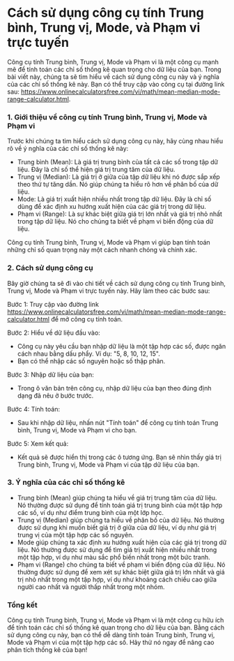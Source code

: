 Cách sử dụng công cụ tính Trung bình, Trung vị, Mode, và Phạm vi trực tuyến
===========================================================================

Công cụ tính Trung bình, Trung vị, Mode và Phạm vi là một công cụ mạnh mẽ để tính toán các chỉ số thống kê quan trọng cho dữ liệu của bạn. Trong bài viết này, chúng ta sẽ tìm hiểu về cách sử dụng công cụ này và ý nghĩa của các chỉ số thống kê này. Bạn có thể truy cập vào công cụ tại đường link sau: <https://www.onlinecalculatorsfree.com/vi/math/mean-median-mode-range-calculator.html>.

### 1. Giới thiệu về công cụ tính Trung bình, Trung vị, Mode và Phạm vi

Trước khi chúng ta tìm hiểu cách sử dụng công cụ này, hãy cùng nhau hiểu rõ về ý nghĩa của các chỉ số thống kê này:

- Trung bình (Mean): Là giá trị trung bình của tất cả các số trong tập dữ liệu. Đây là chỉ số thể hiện giá trị trung tâm của dữ liệu.
- Trung vị (Median): Là giá trị ở giữa của tập dữ liệu khi nó được sắp xếp theo thứ tự tăng dần. Nó giúp chúng ta hiểu rõ hơn về phân bố của dữ liệu.
- Mode: Là giá trị xuất hiện nhiều nhất trong tập dữ liệu. Đây là chỉ số dùng để xác định xu hướng xuất hiện của các giá trị trong dữ liệu.
- Phạm vi (Range): Là sự khác biệt giữa giá trị lớn nhất và giá trị nhỏ nhất trong tập dữ liệu. Nó cho chúng ta biết về phạm vi biến động của dữ liệu.

Công cụ tính Trung bình, Trung vị, Mode và Phạm vi giúp bạn tính toán những chỉ số quan trọng này một cách nhanh chóng và chính xác.

### 2. Cách sử dụng công cụ

Bây giờ chúng ta sẽ đi vào chi tiết về cách sử dụng công cụ tính Trung bình, Trung vị, Mode và Phạm vi trực tuyến này. Hãy làm theo các bước sau:

Bước 1: Truy cập vào đường link <https://www.onlinecalculatorsfree.com/vi/math/mean-median-mode-range-calculator.html> để mở công cụ tính toán.

Bước 2: Hiểu về dữ liệu đầu vào:

- Công cụ này yêu cầu bạn nhập dữ liệu là một tập hợp các số, được ngăn cách nhau bằng dấu phẩy. Ví dụ: "5, 8, 10, 12, 15".
- Bạn có thể nhập các số nguyên hoặc số thập phân.

Bước 3: Nhập dữ liệu của bạn:

- Trong ô văn bản trên công cụ, nhập dữ liệu của bạn theo đúng định dạng đã nêu ở bước trước.

Bước 4: Tính toán:

- Sau khi nhập dữ liệu, nhấn nút "Tính toán" để công cụ tính toán Trung bình, Trung vị, Mode và Phạm vi cho bạn.

Bước 5: Xem kết quả:

- Kết quả sẽ được hiển thị trong các ô tương ứng. Bạn sẽ nhìn thấy giá trị Trung bình, Trung vị, Mode và Phạm vi của tập dữ liệu của bạn.

### 3. Ý nghĩa của các chỉ số thống kê

- Trung bình (Mean) giúp chúng ta hiểu về giá trị trung tâm của dữ liệu. Nó thường được sử dụng để tính toán giá trị trung bình của một tập hợp các số, ví dụ như điểm trung bình của một lớp học.
- Trung vị (Median) giúp chúng ta hiểu về phân bố của dữ liệu. Nó thường được sử dụng khi muốn biết giá trị ở giữa của dữ liệu, ví dụ như giá trị trung vị của một tập hợp các số nguyên.
- Mode giúp chúng ta xác định xu hướng xuất hiện của các giá trị trong dữ liệu. Nó thường được sử dụng để tìm giá trị xuất hiện nhiều nhất trong một tập hợp, ví dụ như màu sắc phổ biến nhất trong một bức tranh.
- Phạm vi (Range) cho chúng ta biết về phạm vi biến động của dữ liệu. Nó thường được sử dụng để xem xét sự khác biệt giữa giá trị lớn nhất và giá trị nhỏ nhất trong một tập hợp, ví dụ như khoảng cách chiều cao giữa người cao nhất và người thấp nhất trong một nhóm.

### Tổng kết

Công cụ tính Trung bình, Trung vị, Mode và Phạm vi là một công cụ hữu ích để tính toán các chỉ số thống kê quan trọng cho dữ liệu của bạn. Bằng cách sử dụng công cụ này, bạn có thể dễ dàng tính toán Trung bình, Trung vị, Mode và Phạm vi của một tập hợp các số. Hãy thử nó ngay để nâng cao phân tích thống kê của bạn!